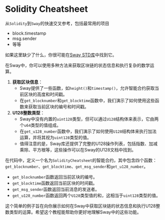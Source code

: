 # Solidity Cheatsheet

从`Solidity`到`Sway`的快速交叉参考，包括最常用的项目
- block.timestamp
- msg.sender
- 等等

如果这里缺少了什么，你很可能在[Sway STD库](https://github.com/FuelLabs/sway/tree/master/sway-lib-std)中找到它。


在Sway中，你可以使用多种方法来获取区块链的状态信息和执行复杂的数学运算。

1. **获取区块信息**：
   - Sway提供了一些函数，如`height()`和`timestamp()`，允许智能合约获取当前区块的高度和时间戳。
   - 在`get_blocknumber`和`get_blocktime`函数中，我们演示了如何使用这些函数来获取当前区块的编号和时间戳。
2. **U128整数类型**：
   - Sway中没有内置的`uint128`类型，但可以通过`U128`结构体来表示，它由两个`u64`类型的值组成。
   - 在`get_u128_number`函数中，我们演示了如何使用`U128`结构体来执行加法运算，并将其视为`uint128`类型的值。
   - 值得注意的是，Sway库还提供了完整的U128操作列表，包括指数、加减乘除、平方根等，这些操作可以在Sway的U128文档中找到。

在代码中，定义一个名为`SolidityCheatsheet`的智能合约，其中包含四个函数：`get_blocknumber`、`get_blocktime`、`get_msg_sender`和`get_u128_number`。
- `get_blocknumber`函数返回当前区块的编号。
- `get_blocktime`函数返回当前区块的时间戳。
- `get_msg_sender`函数返回当前消息的发送者。
- `get_u128_number`函数返回两个`U128`类型值的和，这相当于`uint128`类型的值。

这个简单的例子旨在向你展示如何在Sway中获取区块链的状态信息和执行U128整数类型的运算。希望这个教程能帮助你更好地理解Sway中的这些功能。
